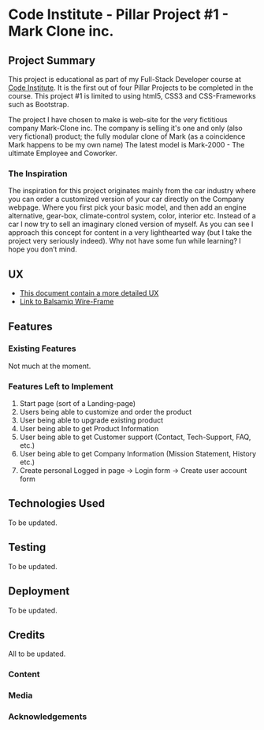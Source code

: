 # Code Institute - Pillar Project #1 - Mark Clone inc.

## Project Summary
This project is educational as part of my Full-Stack Developer course at <a href="https://codeinstitute.net/" target="_blank">Code Institute</a>. It is the first out of four Pillar Projects to be completed in the course. This project #1 is limited to using html5, CSS3 and CSS-Frameworks such as Bootstrap. 

The project I have chosen to make is web-site for the very fictitious company Mark-Clone inc. The company is selling it's one and only (also very fictional) product; the fully modular clone of Mark (as a coincidence Mark happens to be my own name) The latest model is Mark-2000 - The ultimate Employee and Coworker.

### The Inspiration
The inspiration for this project originates mainly from the car industry where you can order a customized version of your car directly on the Company webpage. Where you first pick your basic model, and then add an engine alternative, gear-box, climate-control system, color, interior etc. Instead of a car I now try to sell an imaginary cloned version of myself. As you can see I approach this concept for content in a very lighthearted way (but I take the project very seriously indeed). Why not have some fun while learning? I hope you don’t mind.

## UX
- <a href="https://docs.google.com/document/d/1Tv6K4m3_PAv1evZ73_yp70ldKjT6pGyBuW-FpnC2L-M/edit#" target="_blank">This document contain a more detailed UX</a>
- <a href="https://balsamiq.cloud/ssxq8o8/prnxiwt/r2278" target="_blank">Link to Balsamiq Wire-Frame</a>

## Features

### Existing Features
Not much at the moment.

### Features Left to Implement
1. Start page (sort of a Landing-page)
2. Users being able to customize and order the product
3. User being able to upgrade existing product
4. User being able to get Product Information
5. User being able to get Customer support (Contact, Tech-Support, FAQ, etc.)
6. User being able to get Company Information (Mission Statement, History etc.)
7. Create personal Logged in page -> Login form -> Create user account form

## Technologies Used
To be updated.

## Testing
To be updated.

## Deployment
To be updated.

## Credits
All to be updated.

### Content

### Media

### Acknowledgements
